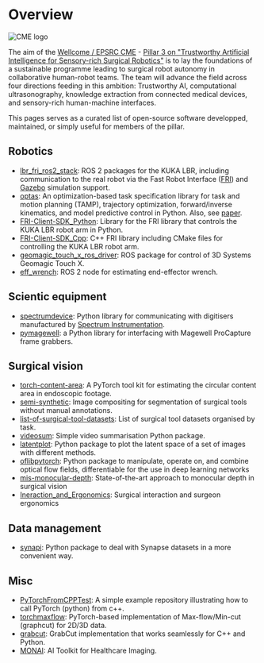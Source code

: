 # Overview
![CME logo](/assets/medicalengineering-logo.svg)

The aim of the [Wellcome / EPSRC CME](https://medicalengineering.org.uk) - [Pillar 3 on "Trustworthy Artificial Intelligence for Sensory-rich Surgical Robotics"](https://medicalengineering.org.uk/centre-activities/pillar-3-trustworthy-artificial-intelligence-for-sensory-rich-surgical-robotics/) is to lay the foundations of a sustainable programme leading to surgical robot autonomy in collaborative human-robot teams. The team will advance the field across four directions feeding in this ambition: Trustworthy AI, computational ultrasonography, knowledge extraction from connected medical devices, and sensory-rich human-machine interfaces.

This pages serves as a curated list of open-source software developped, maintained, or simply useful for members of the pillar.

## Robotics
- [lbr_fri_ros2_stack](https://github.com/KCL-BMEIS/lbr_fri_ros2_stack): ROS 2 packages for the KUKA LBR, including communication to the real robot via the Fast Robot Interface ([FRI](https://github.com/KCL-BMEIS/fri)) and [Gazebo](http://gazebosim.org/) simulation support.
- [optas](https://github.com/cmower/optas): An optimization-based task specification library for task and motion planning (TAMP), trajectory optimization, forward/inverse kinematics, and model predictive control in Python. Also, see [paper](https://ieeexplore.ieee.org/document/10161272).
- [FRI-Client-SDK_Python](https://github.com/cmower/FRI-Client-SDK_Python): Library for the FRI library that controls the KUKA LBR robot arm in Python.
- [FRI-Client-SDK_Cpp](https://github.com/cmower/FRI-Client-SDK_Cpp): C++ FRI library including CMake files for controlling the KUKA LBR robot arm.
- [geomagic_touch_x_ros_driver](https://github.com/RViMLab/geomagic_touch_x_ros_driver): ROS package for control of 3D Systems Geomagic Touch X.
- [eff_wrench](https://github.com/cmower/eff_wrench): ROS 2 node for estimating end-effector wrench. 


## Scientic equipment
-  [spectrumdevice](https://github.com/KCL-BMEIS/spectrumdevice): Python library for communicating with digitisers manufactured by [Spectrum Instrumentation](https://spectrum-instrumentation.com/).
-  [pymagewell](https://github.com/KCL-BMEIS/pymagewell): a Python library for interfacing with Magewell ProCapture frame grabbers.

## Surgical vision
- [torch-content-area](https://github.com/charliebudd/torch-content-area): A PyTorch tool kit for estimating the circular content area in endoscopic footage.
- [semi-synthetic](https://github.com/luiscarlosgph/semi-synthetic): Image compositing for segmentation of surgical tools without manual annotations.
- [list-of-surgical-tool-datasets](https://github.com/luiscarlosgph/list-of-surgical-tool-datasets): List of surgical tool datasets organised by task.
- [videosum](https://github.com/luiscarlosgph/videosum): Simple video summarisation Python package.
- [latentplot](https://github.com/luiscarlosgph/latentplot): Python package to plot the latent space of a set of images with different methods.
- [oflibpytorch](https://github.com/RViMLab/oflibpytorch): Python package to manipulate, operate on, and combine optical flow fields, differentiable for the use in deep learning networks
- [mis-monocular-depth](https://github.com/charliebudd/transferring-relative-monocular-depth-to-surgical-vision): State-of-the-art approach to monocular depth in surgical vision
- [Ineraction_and_Ergonomics](https://github.com/SurgicalDataScienceKCL/Interaction_and_Ergonomics): Surgical interaction and surgeon ergonomics

## Data management
- [synapi](https://github.com/luiscarlosgph/synapi): Python package to deal with Synapse datasets in a more convenient way.

## Misc
- [PyTorchFromCPPTest](https://github.com/cai4cai/PyTorchFromCPPTest): A simple example repository illustrating how to call PyTorch (python) from c++.
- [torchmaxflow](https://github.com/masadcv/torchmaxflow): PyTorch-based implementation of Max-flow/Min-cut (graphcut) for 2D/3D data.
- [grabcut](https://github.com/luiscarlosgph/grabcut): GrabCut implementation that works seamlessly for C++ and Python.
- [MONAI](https://github.com/Project-MONAI/MONAI): AI Toolkit for Healthcare Imaging.
